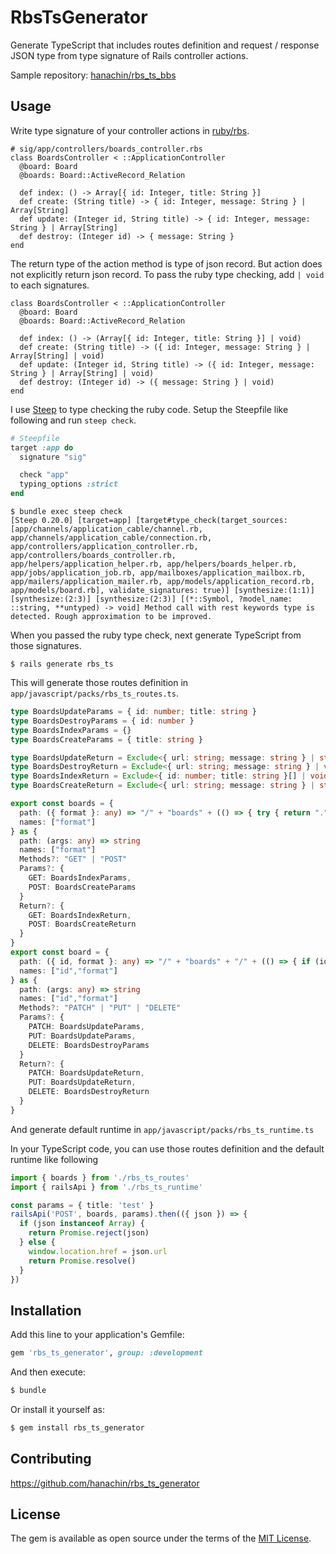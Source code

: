 # RbsTsGenerator

Generate TypeScript that includes routes definition and request / response JSON type from type signature of Rails controller actions.

Sample repository: [hanachin/rbs_ts_bbs](https://github.com/hanachin/rbs_ts_bbs)

## Usage

Write type signature of your controller actions in [ruby/rbs](https://github.com/ruby/rbs).

```rbs
# sig/app/controllers/boards_controller.rbs
class BoardsController < ::ApplicationController
  @board: Board
  @boards: Board::ActiveRecord_Relation

  def index: () -> Array[{ id: Integer, title: String }]
  def create: (String title) -> { id: Integer, message: String } | Array[String]
  def update: (Integer id, String title) -> { id: Integer, message: String } | Array[String]
  def destroy: (Integer id) -> { message: String }
end
```

The return type of the action method is type of json record.
But action does not explicitly return json record.
To pass the ruby type checking, add `| void` to each signatures.

```rbs
class BoardsController < ::ApplicationController
  @board: Board
  @boards: Board::ActiveRecord_Relation

  def index: () -> (Array[{ id: Integer, title: String }] | void)
  def create: (String title) -> ({ id: Integer, message: String } | Array[String] | void)
  def update: (Integer id, String title) -> ({ id: Integer, message: String } | Array[String] | void)
  def destroy: (Integer id) -> ({ message: String } | void)
end
```

I use [Steep](https://github.com/soutaro/steep) to type checking the ruby code.
Setup the Steepfile like following and run `steep check`.

```ruby
# Steepfile
target :app do
  signature "sig"

  check "app"
  typing_options :strict
end
```

```console
$ bundle exec steep check
[Steep 0.20.0] [target=app] [target#type_check(target_sources: [app/channels/application_cable/channel.rb, app/channels/application_cable/connection.rb, app/controllers/application_controller.rb, app/controllers/boards_controller.rb, app/helpers/application_helper.rb, app/helpers/boards_helper.rb, app/jobs/application_job.rb, app/mailboxes/application_mailbox.rb, app/mailers/application_mailer.rb, app/models/application_record.rb, app/models/board.rb], validate_signatures: true)] [synthesize:(1:1)] [synthesize:(2:3)] [synthesize:(2:3)] [(*::Symbol, ?model_name: ::string, **untyped) -> void] Method call with rest keywords type is detected. Rough approximation to be improved.
```

When you passed the ruby type check, next generate TypeScript from those signatures.

```console
$ rails generate rbs_ts
```

This will generate those routes definition in `app/javascript/packs/rbs_ts_routes.ts`.

```typescript
type BoardsUpdateParams = { id: number; title: string }
type BoardsDestroyParams = { id: number }
type BoardsIndexParams = {}
type BoardsCreateParams = { title: string }

type BoardsUpdateReturn = Exclude<{ url: string; message: string } | string[] | void, void>
type BoardsDestroyReturn = Exclude<{ url: string; message: string } | void, void>
type BoardsIndexReturn = Exclude<{ id: number; title: string }[] | void, void>
type BoardsCreateReturn = Exclude<{ url: string; message: string } | string[] | void, void>

export const boards = {
  path: ({ format }: any) => "/" + "boards" + (() => { try { return "." + (() => { if (format) return format; throw "format" })() } catch { return "" } })(),
  names: ["format"]
} as {
  path: (args: any) => string
  names: ["format"]
  Methods?: "GET" | "POST"
  Params?: {
    GET: BoardsIndexParams,
    POST: BoardsCreateParams
  }
  Return?: {
    GET: BoardsIndexReturn,
    POST: BoardsCreateReturn
  }
}
export const board = {
  path: ({ id, format }: any) => "/" + "boards" + "/" + (() => { if (id) return id; throw "id" })() + (() => { try { return "." + (() => { if (format) return format; throw "format" })() } catch { return "" } })(),
  names: ["id","format"]
} as {
  path: (args: any) => string
  names: ["id","format"]
  Methods?: "PATCH" | "PUT" | "DELETE"
  Params?: {
    PATCH: BoardsUpdateParams,
    PUT: BoardsUpdateParams,
    DELETE: BoardsDestroyParams
  }
  Return?: {
    PATCH: BoardsUpdateReturn,
    PUT: BoardsUpdateReturn,
    DELETE: BoardsDestroyReturn
  }
}
```

And generate default runtime in `app/javascript/packs/rbs_ts_runtime.ts`

In your TypeScript code, you can use those routes definition and the default runtime like following

```typescript
import { boards } from './rbs_ts_routes'
import { railsApi } from './rbs_ts_runtime'

const params = { title: 'test' }
railsApi('POST', boards, params).then(({ json }) => {
  if (json instanceof Array) {
    return Promise.reject(json)
  } else {
    window.location.href = json.url
    return Promise.resolve()
  }
})
```

## Installation
Add this line to your application's Gemfile:

```ruby
gem 'rbs_ts_generator', group: :development
```

And then execute:
```bash
$ bundle
```

Or install it yourself as:
```bash
$ gem install rbs_ts_generator
```

## Contributing

https://github.com/hanachin/rbs_ts_generator

## License
The gem is available as open source under the terms of the [MIT License](https://opensource.org/licenses/MIT).
